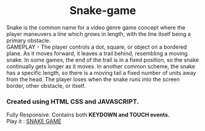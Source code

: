 <h1 align="center">Snake-game</h1>
Snake is the common name for a video genre game concept where the player maneuvers a line which grows in length, with the line itself being a primary obstacle.<br>
GAMEPLAY - The player controls a dot, square, or object on a bordered plane. As it moves forward, it leaves a trail behind, resembling a moving snake. In some games, the end of the trail is in a fixed position, so the snake continually gets longer as it moves. In another common scheme, the snake has a specific length, so there is a moving tail a fixed number of units away from the head. The player loses when the snake runs into the screen border, other obstacle, or itself.<br>
<h3>Created using HTML CSS and JAVASCRIPT.</h3>
Fully Responsive.
Contains both <b>KEYDOWN and TOUCH events.</b><br>
Play it : <a href="https://divyang-20.github.io/Snake-game/">SNAKE GAME</a>
